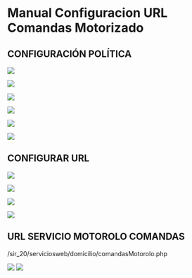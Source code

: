 # Manual Configuracion URL Comandas Motorizado

## CONFIGURACIÓN POLÍTICA


![](27.png)

![](28.png)

![](29.png)

![](30.png)

![](31.png)

![](32.png)

## CONFIGURAR URL

![](33.png)

![](34.png)

![](35.png)

![](36.png)


## URL SERVICIO MOTOROLO COMANDAS
/sir_20/serviciosweb/domicilio/comandasMotorolo.php


![](37.png)
![](38.png)
